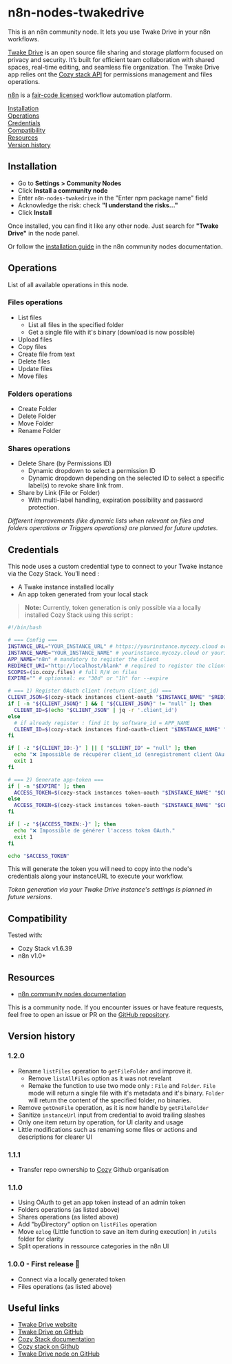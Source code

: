 # n8n-nodes-twakedrive

This is an n8n community node. It lets you use Twake Drive in your n8n workflows.

[Twake Drive](https://twake-drive.com/) is an open source file sharing and storage platform focused on privacy and security. It’s built for efficient team collaboration with shared spaces, real-time editing, and seamless file organization. The Twake Drive app relies ont the [Cozy stack API](https://github.com/cozy/cozy-stack/tree/master/docs) for permissions management and files operations.

[n8n](https://n8n.io/) is a [fair-code licensed](https://docs.n8n.io/reference/license/) workflow automation platform.

[Installation](#installation)  
[Operations](#operations)  
[Credentials](#credentials)  
[Compatibility](#compatibility)  
[Resources](#resources)  
[Version history](#version-history)

## Installation

- Go to **Settings > Community Nodes**
- Click **Install a community node**
- Enter `n8n-nodes-twakedrive` in the "Enter npm package name" field
- Acknowledge the risk: check **"I understand the risks..."**
- Click **Install**

Once installed, you can find it like any other node. Just search for **"Twake Drive"** in the node panel.

Or follow the [installation guide](https://docs.n8n.io/integrations/community-nodes/installation/) in the n8n community nodes documentation.

## Operations

List of all available operations in this node.

### Files operations

- List files
  - List all files in the specified folder
  - Get a single file with it's binary (download is now possible)
- Upload files
- Copy files
- Create file from text
- Delete files
- Update files
- Move files

### Folders operations

- Create Folder
- Delete Folder
- Move Folder
- Rename Folder

### Shares operations

- Delete Share (by Permissions ID)
  - Dynamic dropdown to select a permission ID
  - Dynamic dropdown depending on the selected ID to select a specific label(s) to revoke share link from.
- Share by Link (File or Folder)
  - With multi-label handling, expiration possibility and password protection.

_Different improvements (like dynamic lists when relevant on files and folders operations or Triggers operations) are planned for future updates._

## Credentials

This node uses a custom credential type to connect to your Twake instance via the Cozy Stack. You’ll need :

- A Twake instance installed locally
- An app token generated from your local stack

> **Note:**
> Currently, token generation is only possible via a locally installed Cozy Stack using this script :

```bash
#!/bin/bash

# === Config ===
INSTANCE_URL="YOUR_INSTANCE_URL" # https://yourinstance.mycozy.cloud or https://yourinstance.twake.linagora.com
INSTANCE_NAME="YOUR_INSTANCE_NAME" # yourinstance.mycozy.cloud or yourinstance.twake.linagora.com
APP_NAME="n8n" # mandatory to register the client
REDIRECT_URI="http://localhost/blank" # required to register the client
SCOPES=(io.cozy.files) # full R/W on files
EXPIRE="" # optionnal: ex "30d" or "1h" for --expire

# === 1) Register OAuth client (return client_id) ===
CLIENT_JSON=$(cozy-stack instances client-oauth "$INSTANCE_NAME" "$REDIRECT_URI" "$APP_NAME" "$APP_NAME" --json 2>/dev/null || true)
if [ -n "${CLIENT_JSON}" ] && [ "${CLIENT_JSON}" != "null" ]; then
  CLIENT_ID=$(echo "$CLIENT_JSON" | jq -r '.client_id')
else
  # if already register : find it by software_id = APP_NAME
  CLIENT_ID=$(cozy-stack instances find-oauth-client "$INSTANCE_NAME" "$APP_NAME" 2>/dev/null | awk '/client_id/ {print $2}')
fi

if [ -z "${CLIENT_ID:-}" ] || [ "$CLIENT_ID" = "null" ]; then
  echo "❌ Impossible de récupérer client_id (enregistrement client OAuth)."
  exit 1
fi

# === 2) Generate app-token ===
if [ -n "$EXPIRE" ]; then
  ACCESS_TOKEN=$(cozy-stack instances token-oauth "$INSTANCE_NAME" "$CLIENT_ID" "${SCOPES[@]}" --expire "$EXPIRE")
else
  ACCESS_TOKEN=$(cozy-stack instances token-oauth "$INSTANCE_NAME" "$CLIENT_ID" "${SCOPES[@]}")
fi

if [ -z "${ACCESS_TOKEN:-}" ]; then
  echo "❌ Impossible de générer l'access token OAuth."
  exit 1
fi

echo "$ACCESS_TOKEN"
```

This will generate the token you will need to copy into the node's credentials along your instanceURL to execute your workflow.

_Token generation via your Twake Drive instance's settings is planned in future versions._

## Compatibility

Tested with:

- Cozy Stack v1.6.39
- n8n v1.0+

## Resources

- [n8n community nodes documentation](https://docs.n8n.io/integrations/#community-nodes)

This is a community node. If you encounter issues or have feature requests, feel free to open an issue or PR on the [GitHub repository](https://github.com/cozy/n8n-nodes-twakedrive).

## Version history

### 1.2.0

- Rename `listFiles` operation to `getFileFolder` and improve it.
  - Remove `listAllFiles` option as it was not revelant
  - Remake the function to use two mode only : `File` and `Folder`. `File` mode will return a single file with it's metadata and it's binary. `Folder` will return the content of the specified folder, no binaries.
- Remove `getOneFile` operation, as it is now handle by `getFileFolder`
- Sanitize `instanceUrl` input from credential to avoid trailing slashes
- Only one item return by operation, for UI clarity and usage
- Little modifications such as renaming some files or actions and descriptions for clearer UI

### 1.1.1

- Transfer repo ownership to [Cozy](https://github.com/cozy/) Github organisation

### 1.1.0

- Using OAuth to get an app token instead of an admin token
- Folders operations (as listed above)
- Shares operations (as listed above)
- Add "byDirectory" option on `listFiles` operation
- Move `ezlog` (Little function to save an item during execution) in `/utils` folder for clarity
- Split operations in ressource categories in the n8n UI

### 1.0.0 - First release 🎉

- Connect via a locally generated token
- Files operations (as listed above)

## Useful links

- [Twake Drive website](https://twake-drive.com/)
- [Twake Drive on GitHub](https://github.com/cozy/cozy-drive)
- [Cozy Stack documentation](https://docs.cozy.io/en/cozy-stack/)
- [Cozy stack on Github](https://github.com/cozy/cozy-stack/)
- [Twake Drive node on GitHub](https://github.com/cozy/n8n-nodes-twakedrive)
